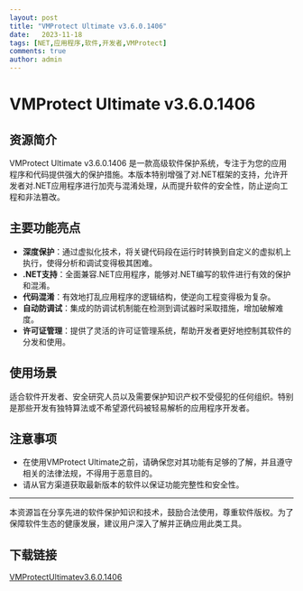```yaml
---
layout: post
title: "VMProtect Ultimate v3.6.0.1406"
date:   2023-11-18
tags: [NET,应用程序,软件,开发者,VMProtect]
comments: true
author: admin
---
```

# VMProtect Ultimate v3.6.0.1406

## 资源简介

VMProtect Ultimate v3.6.0.1406 是一款高级软件保护系统，专注于为您的应用程序和代码提供强大的保护措施。本版本特别增强了对.NET框架的支持，允许开发者对.NET应用程序进行加壳与混淆处理，从而提升软件的安全性，防止逆向工程和非法篡改。

## 主要功能亮点

- **深度保护**：通过虚拟化技术，将关键代码段在运行时转换到自定义的虚拟机上执行，使得分析和调试变得极其困难。
- **.NET支持**：全面兼容.NET应用程序，能够对.NET编写的软件进行有效的保护和混淆。
- **代码混淆**：有效地打乱应用程序的逻辑结构，使逆向工程变得极为复杂。
- **自动防调试**：集成的防调试机制能在检测到调试器时采取措施，增加破解难度。
- **许可证管理**：提供了灵活的许可证管理系统，帮助开发者更好地控制其软件的分发和使用。

## 使用场景

适合软件开发者、安全研究人员以及需要保护知识产权不受侵犯的任何组织。特别是那些开发有独特算法或不希望源代码被轻易解析的应用程序开发者。

## 注意事项

- 在使用VMProtect Ultimate之前，请确保您对其功能有足够的了解，并且遵守相关的法律法规，不得用于恶意目的。
- 请从官方渠道获取最新版本的软件以保证功能完整性和安全性。

---

本资源旨在分享先进的软件保护知识和技术，鼓励合法使用，尊重软件版权。为了保障软件生态的健康发展，建议用户深入了解并正确应用此类工具。

## 下载链接

[VMProtectUltimatev3.6.0.1406](https://pan.quark.cn/s/a5ed9d6f3789)